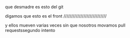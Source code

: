 que desmadre es esto del git

digamos que esto es el front
////////////////////////////

y ellos mueven varias veces sin que nosotros movamos pull requestssegundo intento
